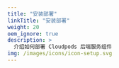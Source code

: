 ```yaml
---
title: "安装部署"
linkTitle: "安装部署"
weight: 20
oem_ignore: true
description: >
  介绍如何部署 Cloudpods 后端服务组件
img: /images/icons/icon-setup.svg
---
```

